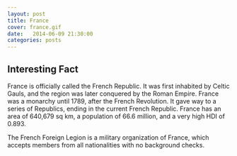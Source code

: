 ```yaml
---
layout: post
title: France
cover: france.gif
date:   2014-06-09 21:30:00
categories: posts
---
```


## Interesting Fact

France is officially called the French Republic. It was first inhabited by Celtic Gauls, and the region was later conquered by the Roman Empire. France was a monarchy until 1789, after the French Revolution. It gave way to a series of Republics, ending in the current French Republic. France has an area of 640,679 sq km, a population of 66.6 million, and a very high HDI of 0.893. 

The French Foreign Legion is a military organization of France, which accepts members from all nationalities with no background checks.